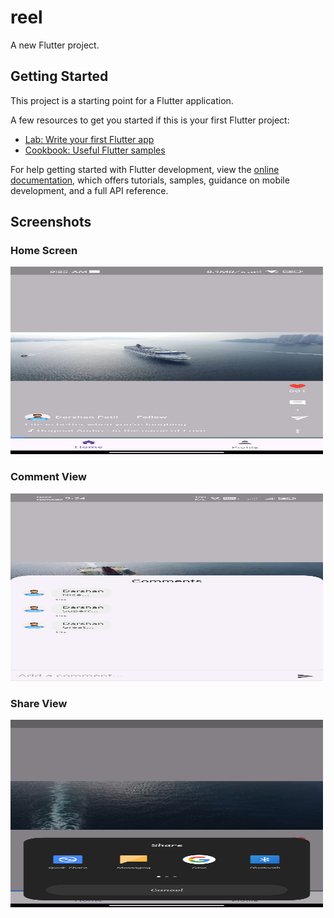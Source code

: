 # reel

A new Flutter project.

## Getting Started

This project is a starting point for a Flutter application.

A few resources to get you started if this is your first Flutter project:

- [Lab: Write your first Flutter app](https://docs.flutter.dev/get-started/codelab)
- [Cookbook: Useful Flutter samples](https://docs.flutter.dev/cookbook)

For help getting started with Flutter development, view the
[online documentation](https://docs.flutter.dev/), which offers tutorials,
samples, guidance on mobile development, and a full API reference.

## Screenshots

### Home Screen
<img src="screenshots/reel.jpg" alt="Home Screen" width="500" height="300">

### Comment View
<img src="screenshots/comment.jpg" alt="Comment View" width="500" height="300">

### Share View
<img src="screenshots/share.jpg" alt="Share View" width="500" height="300">

 

